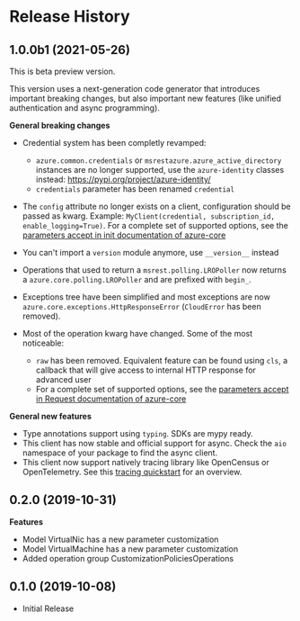 # Release History

## 1.0.0b1 (2021-05-26)

This is beta preview version.

This version uses a next-generation code generator that introduces important breaking changes, but also important new features (like unified authentication and async programming).

**General breaking changes**

- Credential system has been completly revamped:

  - `azure.common.credentials` or `msrestazure.azure_active_directory` instances are no longer supported, use the `azure-identity` classes instead: https://pypi.org/project/azure-identity/
  - `credentials` parameter has been renamed `credential`

- The `config` attribute no longer exists on a client, configuration should be passed as kwarg. Example: `MyClient(credential, subscription_id, enable_logging=True)`. For a complete set of
  supported options, see the [parameters accept in init documentation of azure-core](https://github.com/Azure/azure-sdk-for-python/blob/main/sdk/core/azure-core/CLIENT_LIBRARY_DEVELOPER.md#available-policies)
- You can't import a `version` module anymore, use `__version__` instead
- Operations that used to return a `msrest.polling.LROPoller` now returns a `azure.core.polling.LROPoller` and are prefixed with `begin_`.
- Exceptions tree have been simplified and most exceptions are now `azure.core.exceptions.HttpResponseError` (`CloudError` has been removed).
- Most of the operation kwarg have changed. Some of the most noticeable:

  - `raw` has been removed. Equivalent feature can be found using `cls`, a callback that will give access to internal HTTP response for advanced user
  - For a complete set of
  supported options, see the [parameters accept in Request documentation of azure-core](https://github.com/Azure/azure-sdk-for-python/blob/main/sdk/core/azure-core/CLIENT_LIBRARY_DEVELOPER.md#available-policies)

**General new features**

- Type annotations support using `typing`. SDKs are mypy ready.
- This client has now stable and official support for async. Check the `aio` namespace of your package to find the async client.
- This client now support natively tracing library like OpenCensus or OpenTelemetry. See this [tracing quickstart](https://github.com/Azure/azure-sdk-for-python/tree/main/sdk/core/azure-core-tracing-opentelemetry) for an overview.

## 0.2.0 (2019-10-31)

**Features**

  - Model VirtualNic has a new parameter customization
  - Model VirtualMachine has a new parameter customization
  - Added operation group CustomizationPoliciesOperations

## 0.1.0 (2019-10-08)

  - Initial Release